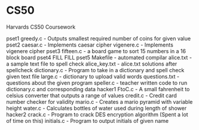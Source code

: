 # CS50
Harvards CS50 Coursework

pset1
  greedy.c - Outputs smallest required number of coins for given value
pset2
  caesar.c - Implements caesar cipher
  vigenere.c - Implements vigenere cipher
pset3
  fifteen.c - a board game to sort 15 numbers in a 16 block board
pset4
  FILL
  FILL
pset5
  Makefile - automated compilar
  alice.txt - a sample text file to spell check
  alice_key.txt - alice.txt solutions after spellcheck
  dictionary.c - Program to take in a dictionary and spell check given text file
  large.c - dictionary to upload valid words
  questions.txt - questions about the given program
  speller.c - teacher written code to run dictionary.c and corresponding data
hacker1
  FtoC.c - A small fahrenheit to celsius converter that outputs a range of values
  credit.c - Credit card number checker for validity
  mario.c - Creates a mario pyramid with variable height
  water.c - Calculates bottles of water used during length of shower
hacker2
  crack.c - Program to crack DES encryption algorithm (Spent a lot of time on this)
  initials.c - Program to output initials of given name
